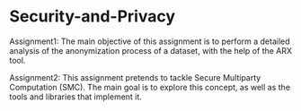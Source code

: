 # Security-and-Privacy

Assignment1: The main objective of this assignment is to perform a detailed analysis 
of the anonymization process of a dataset, with the help of the ARX tool.

Assignment2: This assignment pretends to tackle Secure Multiparty Computation (SMC). 
The main goal is to explore this concept, as well as the tools and libraries that implement it.

